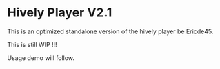 # Hively Player V2.1

This is an optimized standalone version of the hively player be Ericde45.

This is still WIP !!!

Usage demo will follow.
